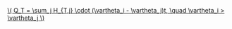 <a href="/eco2_guide_center/1.%20ECO2%20Logic%20Guide/Hee1_Equation_List.html" class="equation-link" target="_blank" rel="noopener noreferrer">
  \( Q_T = \sum_j H_{T,j} \cdot (\vartheta_i - \vartheta_j)t, \quad \vartheta_i > \vartheta_j \)
</a>
